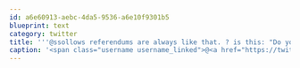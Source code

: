 ```yaml
---
id: a6e60913-aebc-4da5-9536-a6e10f9301b5
blueprint: text
category: twitter
title: '''@ssollows referendums are always like that. ? is this: "Do you want to get rid of it?" Yes or No'
caption: '<span class="username username_linked">@<a href="https://twitter.com/ssollows" title="Scott Sollows">ssollows</a></span> referendums are always like that. ? is this: "Do you want to get rid of it?" Yes or No'
---
```


